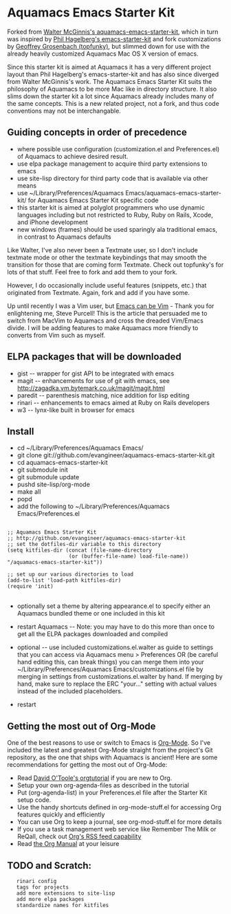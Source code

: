 
# Aquamacs Emacs Starter Kit

Forked from [Walter McGinnis's aquamacs-emacs-starter-kit](http://github.com/walter/aquamacs-emacs-starter-kit), which in turn was inspired by [Phil Hagelberg's emacs-starter-kit](http://github.com/technomancy/emacs-starter-kit/tree/master) and fork customizations by [Geoffrey Grosenbach (topfunky)](http://github.com/topfunky/emacs-starter-kit/tree/master), but slimmed down for use with the already heavily customized Aquamacs Mac OS X version of emacs.

Since this starter kit is aimed at Aquamacs it has a very different project layout than Phil Hagelberg's emacs-starter-kit and has also since diverged from Walter McGinnis's work. The Aquamacs Emacs Starter Kit suits the philosophy of Aquamacs to be more Mac like in directory structure. It also slims down the starter kit a lot since Aquamacs already includes many of the same concepts.  This is a new related project, not a fork, and thus code conventions may not be interchangable.

## Guiding concepts in order of precedence

* where possible use configuration (customization.el and Preferences.el) of Aquamacs to achieve desired result.
* use elpa package management to acquire third party extensions to emacs
* use site-lisp directory for third party code that is available via other means
* use ~/Library/Preferences/Aquamacs Emacs/aquamacs-emacs-starter-kit/ for Aquamacs Emacs Starter Kit specific code
* this starter kit is aimed at polyglot programmers who use dynamic languages including but not restricted to Ruby, Ruby on Rails, Xcode, and iPhone development
* new windows (frames) should be used sparingly ala traditional emacs, in contrast to Aquamacs defaults

Like Walter, I've also never been a Textmate user, so I don't include textmate mode or other the textmate keybindings that may smooth the transition for those that are coming form Textmate. Check out topfunky's for lots of that stuff. Feel free to fork and add them to your fork.

However, I do occasionally include useful features (snippets, etc.) that originated from Textmate. Again, fork and add if you have some.

Up until recently I was a Vim user, but [Emacs can be Vim](http://www.sanityinc.com/articles/vim-vs-emacs) - Thank you for enlightening me, Steve Purcell!  This is the article that persuaded me to switch from MacVim to Aquamacs and cross the dreaded Vim/Emacs divide.  I will be adding features to make Aquamacs more friendly to converts from Vim such as myself.

## ELPA packages that will be downloaded

* gist -- wrapper for gist API to be integrated with emacs
* magit -- enhancements for use of git with emacs, see http://zagadka.vm.bytemark.co.uk/magit/magit.html
* paredit -- parenthesis matching, nice addition for lisp editing
* rinari -- enhancements to emacs aimed at Ruby on Rails developers
* w3 -- lynx-like built in browser for emacs

## Install

* cd ~/Library/Preferences/Aquamacs Emacs/
* git clone git://github.com/evangineer/aquamacs-emacs-starter-kit.git
* cd aquamacs-emacs-starter-kit
* git submodule init
* git submodule update
* pushd site-lisp/org-mode
* make all
* popd
* add the following to ~/Library/Preferences/Aquamacs Emacs/Preferences.el

<pre>
<code>
;; Aquamacs Emacs Starter Kit
;; http://github.com/evangineer/aquamacs-emacs-starter-kit
;; set the dotfiles-dir variable to this directory
(setq kitfiles-dir (concat (file-name-directory
                    (or (buffer-file-name) load-file-name)) "/aquamacs-emacs-starter-kit"))

;; set up our various directories to load
(add-to-list 'load-path kitfiles-dir)
(require 'init)
</code>
</pre>

* optionally set a theme by altering appearance.el to specify either an Aquamacs bundled theme or one included in this kit
* restart Aquamacs -- Note: you may have to do this more than once to get all the ELPA packages downloaded and compiled

* optional -- use included customizations.el.walter as guide to settings that you can access via Aquamacs menu > Preferences OR (be careful hand editing this, can break things) you can merge them into your ~/Library/Preferences/Aquamacs Emacs/customizations.el file by merging in settings from customizations.el.walter by hand. If merging by hand, make sure to replace the ERC "your..." setting with actual values instead of the included placeholders.
* restart

## Getting the most out of Org-Mode

One of the best reasons to use or switch to Emacs is [Org-Mode](http://orgmode.org/).  So I've included the latest and greatest Org-Mode straight from the project's Git repository, as the one that ships with Aquamacs is ancient!  Here are some recommendations for getting the most out of Org-Mode:

* Read [David O'Toole's orgtutorial](http://dto.github.com/notebook/orgtutorial.html) if you are new to Org.
* Setup your own org-agenda-files as described in the tutorial
* Put (org-agenda-list) in your Preferences.el file after the Starter Kit setup code.
* Use the handy shortcuts defined in org-mode-stuff.el for accessing Org features quickly and efficiently
* You can use Org to keep a journal, see org-mod-stuff.el for more details
* If you use a task management web service like Remember The Milk or ReQall, check out [Org's RSS feed capability](http://orgmode.org/manual/RSS-Feeds.html#RSS-Feeds)
* Read [the Org Manual](http://orgmode.org/manual/index.html#Top) at your leisure

## TODO and Scratch:
       rinari config
       tags for projects
       add more extensions to site-lisp
       add more elpa packages
       standardize names for kitfiles

